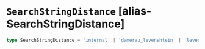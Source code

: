 # `SearchStringDistance` [alias-SearchStringDistance]
```typescript
type SearchStringDistance = 'internal' | 'damerau_levenshtein' | 'levenshtein' | 'jaro_winkler' | 'ngram';
```
